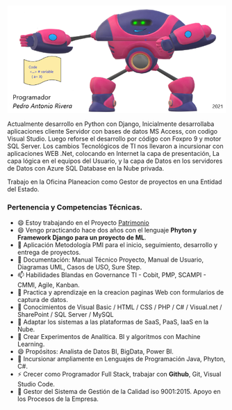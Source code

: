 <img src="Banner_Git.png" alt="Girl in a jacket">

Actualmente desarrollo en Python con Django, 
Inicialmente desarrollaba aplicaciones cliente Servidor con bases de datos MS Access, con codigo Visual Studio.
Luego reforse el desarrollo por código con Foxpro 9 y motor SQL Server.
Los cambios Tecnológicos de TI nos llevaron a incursionar con aplicaciones WEB .Net, colocando en Internet la capa de presentación,
La capa lógica en el equipos del Usuario, y la capa de Datos en los servidores de Datos con Azure SQL Database en la Nube privada. 

Trabajo en la Oficina Planeacion como Gestor de proyectos en una Entidad del Estado.

### Pertenencia y Competencias Técnicas.

- 😄 Estoy trabajando en el Proyecto <a href="https://softterier.github.io/Protopito-PGN/">Patrimonio</a>
- 😄 Vengo practicando hace dos años con el lenguaje **Phyton y Framework Django para un proyecto de ML**.</a> 
- 🔭 Aplicación Metodología PMI para el inicio, seguimiento, desarrollo y entrega de proyectos.
- 📝 Documentación: Manual Técnico Proyecto, Manual de Usuario, Diagramas UML, Casos de USO, Sure Step. 
- 📫 Habilidades Blandas en Governance TI - Cobit, PMP, SCAMPI - CMMI, Agile, Kanban.
- 🌱 Practica y aprendizaje en la creacion paginas Web con formularios de captura de datos.
- 💼 Conocimientos de Visual Basic / HTML / CSS / PHP / C# / Visual.net / SharePoint / SQL Server / MySQL
- 🤔 Adaptar los sistemas a las plataformas de SaaS, PaaS, IaaS en la Nube.
- 💬 Crear Experimentos de Analítica. BI y algoritmos con Machine Learning.
- 😄 Propósitos: Analista de Datos BI, BigData, Power BI.
- 👯 Incursionar ampliamente en Lenguajes de Programación Java, Phyton, C#.
- ⚡ Crecer como Programador Full Stack, trabajar con **Github**, Git, Visual Studio Code.
- 👋 Gestor del Sistema de Gestión de la Calidad iso 9001:2015. Apoyo en los Procesos de la Empresa.

